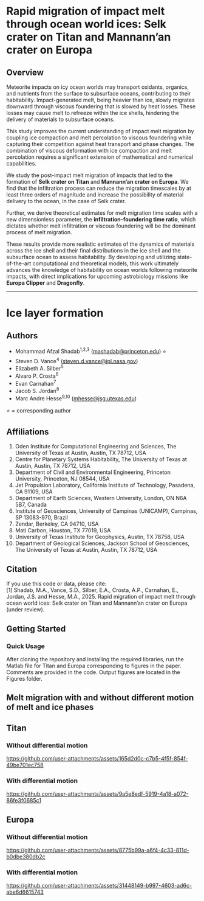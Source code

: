 # Rapid migration of impact melt through ocean world ices: Selk crater on Titan and Mannann’an crater on Europa

## Overview
Meteorite impacts on icy ocean worlds may transport oxidants, organics, and nutrients from the surface to subsurface oceans, contributing to their habitability. Impact-generated melt, being heavier than ice, slowly migrates downward through viscous foundering that is slowed by heat losses. These losses may cause melt to refreeze within the ice shells, hindering the delivery of materials to subsurface oceans.  

This study improves the current understanding of impact melt migration by coupling ice compaction and melt percolation to viscous foundering while capturing their competition against heat transport and phase changes. The combination of viscous deformation with ice compaction and melt percolation requires a significant extension of mathematical and numerical capabilities.  

We study the post-impact melt migration of impacts that led to the formation of **Selk crater on Titan** and **Mannann’an crater on Europa**. We find that the infiltration process can reduce the migration timescales by at least three orders of magnitude and increase the possibility of material delivery to the ocean, in the case of Selk crater.  

Further, we derive theoretical estimates for melt migration time scales with a new dimensionless parameter, the **infiltration–foundering time ratio**, which dictates whether melt infiltration or viscous foundering will be the dominant process of melt migration.  

These results provide more realistic estimates of the dynamics of materials across the ice shell and their final distributions in the ice shell and the subsurface ocean to assess habitability. By developing and utilizing state-of-the-art computational and theoretical models, this work ultimately advances the knowledge of habitability on ocean worlds following meteorite impacts, with direct implications for upcoming astrobiology missions like **Europa Clipper** and **Dragonfly**.

---

# Ice layer formation
## Authors
- Mohammad Afzal Shadab<sup>1,2,3</sup> (mashadab@princeton.edu) ⭐
- Steven D. Vance<sup>4</sup> (steven.d.vance@jpl.nasa.gov)
- Elizabeth A. Silber<sup>5</sup>
- Alvaro P. Crosta<sup>6</sup>
- Evan Carnahan<sup>7</sup>
- Jacob S. Jordan<sup>8</sup>
- Marc Andre Hesse<sup>9,10</sup> (mhesse@jsg.utexas.edu)

⭐ = corresponding author  

## Affiliations
1. Oden Institute for Computational Engineering and Sciences, The University of Texas at Austin, Austin, TX 78712, USA  
2. Centre for Planetary Systems Habitability, The University of Texas at Austin, Austin, TX 78712, USA  
3. Department of Civil and Environmental Engineering, Princeton University, Princeton, NJ 08544, USA  
4. Jet Propulsion Laboratory, California Institute of Technology, Pasadena, CA 91109, USA  
5. Department of Earth Sciences, Western University, London, ON N6A 5B7, Canada  
6. Institute of Geosciences, University of Campinas (UNICAMP), Campinas, SP 13083-970, Brazil  
7. Zendar, Berkeley, CA 94710, USA  
8. Mati Carbon, Houston, TX 77019, USA  
9. University of Texas Institute for Geophysics, Austin, TX 78758, USA  
10. Department of Geological Sciences, Jackson School of Geosciences, The University of Texas at Austin, Austin, TX 78712, USA  


## Citation
If you use this code or data, please cite:  
[1] Shadab, M.A., Vance, S.D., Silber, E.A., Crosta, A.P., Carnahan, E., Jordan, J.S. and Hesse, M.A., 2025. Rapid migration of impact melt through ocean world ices: Selk crater on Titan and Mannann’an crater on Europa (under review).

## Getting Started

### Quick Usage
After cloning the repository and installing the required libraries, run the Matlab file for Titan and Europa corresponding to figures in the paper.
Comments are provided in the code. Output figures are located in the Figures folder.

## Melt migration with and without different motion of melt and ice phases

## Titan
### Without differential motion
https://github.com/user-attachments/assets/165d2d0c-c7b5-4f5f-854f-49be701ec758


### With differential motion
https://github.com/user-attachments/assets/9a5e8edf-5919-4a18-a072-86fe3f0685c1


## Europa
### Without differential motion
https://github.com/user-attachments/assets/8775b99a-a6f4-4c33-811d-b0dbe380db2c

### With differential motion
https://github.com/user-attachments/assets/31448149-b997-4603-ad6c-abe6d6615743

